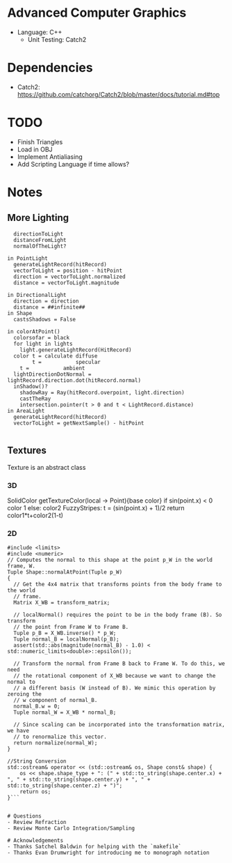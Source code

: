 # Advanced Computer Graphics
- Language: C++
  - Unit Testing: Catch2

# Dependencies
- Catch2: https://github.com/catchorg/Catch2/blob/master/docs/tutorial.md#top 

# TODO
- Finish Triangles
- Load in OBJ
- Implement Antialiasing
- Add Scripting Language if time allows?

# Notes
## More Lighting
```class LightRecord:
  directionToLight
  distanceFromLight
  normalOfTheLight?

in PointLight
  generateLightRecord(hitRecord)
  vectorToLight = position - hitPoint
  direction = vectorToLight.normalized
  distance = vectorToLight.magnitude

in DirectionalLight
  direction = direction
  distance = ##infinite##
in Shape
  castsShadows = False

in colorAtPoint()
  colorsofar = black
  for light in lights
    light.generateLightRecord(HitRecord)
  color t = calculate diffuse
        t =           specular
	t =           ambient
  lightDirectionDotNormal = lightRecord.direction.dot(hitRecord.normal)
  inShadow()?
    shadowRay = Ray(hitRecord.overpoint, light.direction)
    castTheRay
    intersection.pointer(t > 0 and t < LightRecord.distance)
in AreaLight
  generateLightRecord(hitRecord)
  vectorToLight = getNextSample() - hitPoint
  
```
## Textures

Texture is an abstract class

### 3D
SolidColor
  getTextureColor(local -> Point){base color}
    if sin(point.x) < 0
      color 1
    else:
      color2
  FuzzyStripes:
    t = (sin(point.x) + 1)/2
    return color1*t+color2(1-t)
### 2D

```#include <iostream>
#include <limits>
#include <numeric>
// Computes the normal to this shape at the point p_W in the world frame, W.
Tuple Shape::normalAtPoint(Tuple p_W)
{
  // Get the 4x4 matrix that transforms points from the body frame to the world
  // frame.
  Matrix X_WB = transform_matrix;

  // localNormal() requires the point to be in the body frame (B). So transform
  // the point from Frame W to Frame B.
  Tuple p_B = X_WB.inverse() * p_W;  
  Tuple normal_B = localNormal(p_B);
  assert(std::abs(magnitude(normal_B) - 1.0) < std::numeric_limits<double>::epsilon()); 

  // Transform the normal from Frame B back to Frame W. To do this, we need
  // the rotational component of X_WB because we want to change the normal to 
  // a different basis (W instead of B). We mimic this operation by zeroing the
  // w component of normal_B.
  normal_B.w = 0;
  Tuple normal_W = X_WB * normal_B;

  // Since scaling can be incorporated into the transformation matrix, we have
  // to renormalize this vector.
  return normalize(normal_W);
}

//String Conversion
std::ostream& operator << (std::ostream& os, Shape const& shape) {
    os << shape.shape_type + ": (" + std::to_string(shape.center.x) + ", " + std::to_string(shape.center.y) + ", " + std::to_string(shape.center.z) + ")";
    return os;
}```


# Questions
- Review Refraction
- Review Monte Carlo Integration/Sampling

# Acknowledgements
- Thanks Satchel Baldwin for helping with the `makefile`
- Thanks Evan Drumwright for introducing me to monograph notation
